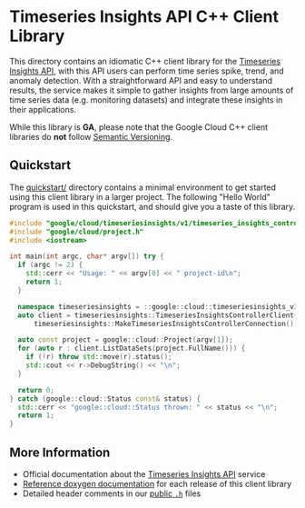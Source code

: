 # Timeseries Insights API C++ Client Library

This directory contains an idiomatic C++ client library for the
[Timeseries Insights API][cloud-service-docs], with this API users can perform
time series spike, trend, and anomaly detection. With a straightforward API and
easy to understand results, the service makes it simple to gather insights from
large amounts of time series data (e.g. monitoring datasets) and integrate these
insights in their applications.

While this library is **GA**, please note that the Google Cloud C++ client
libraries do **not** follow [Semantic Versioning](https://semver.org/).

## Quickstart

The [quickstart/](quickstart/README.md) directory contains a minimal environment
to get started using this client library in a larger project. The following
"Hello World" program is used in this quickstart, and should give you a taste of
this library.

<!-- inject-quickstart-start -->

```cc
#include "google/cloud/timeseriesinsights/v1/timeseries_insights_controller_client.h"
#include "google/cloud/project.h"
#include <iostream>

int main(int argc, char* argv[]) try {
  if (argc != 2) {
    std::cerr << "Usage: " << argv[0] << " project-id\n";
    return 1;
  }

  namespace timeseriesinsights = ::google::cloud::timeseriesinsights_v1;
  auto client = timeseriesinsights::TimeseriesInsightsControllerClient(
      timeseriesinsights::MakeTimeseriesInsightsControllerConnection());

  auto const project = google::cloud::Project(argv[1]);
  for (auto r : client.ListDataSets(project.FullName())) {
    if (!r) throw std::move(r).status();
    std::cout << r->DebugString() << "\n";
  }

  return 0;
} catch (google::cloud::Status const& status) {
  std::cerr << "google::cloud::Status thrown: " << status << "\n";
  return 1;
}
```

<!-- inject-quickstart-end -->

## More Information

- Official documentation about the [Timeseries Insights API][cloud-service-docs] service
- [Reference doxygen documentation][doxygen-link] for each release of this
  client library
- Detailed header comments in our [public `.h`][source-link] files

[cloud-service-docs]: https://cloud.google.com/timeseriesinsights
[doxygen-link]: https://cloud.google.com/cpp/docs/reference/timeseriesinsights/latest/
[source-link]: https://github.com/googleapis/google-cloud-cpp/tree/main/google/cloud/timeseriesinsights

